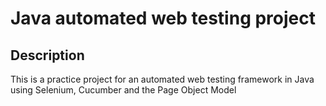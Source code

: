 # Java automated web testing project

## Description
This is a practice project for an automated web testing framework in Java using Selenium, Cucumber and the Page Object Model


